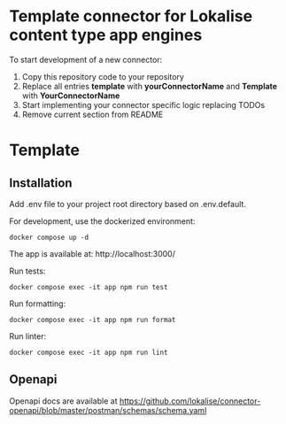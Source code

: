 # Template connector for Lokalise content type app engines

To start development of a new connector:

1.  Copy this repository code to your repository
2.  Replace all entries **template** with **yourConnectorName** and **Template** with **YourConnectorName**
3.  Start implementing your connector specific logic replacing TODOs
4.  Remove current section from README

# Template

## Installation

Add .env file to your project root directory based on .env.default.

For development, use the dockerized environment:

    docker compose up -d

The app is available at: http://localhost:3000/

Run tests:

    docker compose exec -it app npm run test

Run formatting:

    docker compose exec -it app npm run format

Run linter:

    docker compose exec -it app npm run lint

## Openapi

Openapi docs are available at https://github.com/lokalise/connector-openapi/blob/master/postman/schemas/schema.yaml
